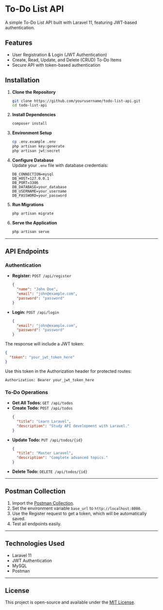 # To-Do List API

A simple To-Do List API built with Laravel 11, featuring JWT-based authentication.

## Features
- User Registration & Login (JWT Authentication)
- Create, Read, Update, and Delete (CRUD) To-Do Items
- Secure API with token-based authentication

## Installation

1. **Clone the Repository**
   ```bash
   git clone https://github.com/yourusername/todo-list-api.git
   cd todo-list-api
   ```

2. **Install Dependencies**
   ```bash
   composer install
   ```

3. **Environment Setup**
   ```bash
   cp .env.example .env
   php artisan key:generate
   php artisan jwt:secret
   ```

4. **Configure Database**  
   Update your `.env` file with database credentials:
   ```env
   DB_CONNECTION=mysql
   DB_HOST=127.0.0.1
   DB_PORT=3306
   DB_DATABASE=your_database
   DB_USERNAME=your_username
   DB_PASSWORD=your_password
   ```

5. **Run Migrations**
   ```bash
   php artisan migrate
   ```

6. **Serve the Application**
   ```bash
   php artisan serve
   ```

---

## API Endpoints

### **Authentication**
- **Register:** `POST /api/register`
  ```json
  {
    "name": "John Doe",
    "email": "john@example.com",
    "password": "password"
  }
  ```

- **Login:** `POST /api/login`
  ```json
  {
    "email": "john@example.com",
    "password": "password"
  }
  ```

The response will include a JWT token:
```json
{
  "token": "your_jwt_token_here"
}
```
Use this token in the Authorization header for protected routes:
```
Authorization: Bearer your_jwt_token_here
```

### **To-Do Operations**
- **Get All Todos:** `GET /api/todos`
- **Create Todo:** `POST /api/todos`
  ```json
  {
    "title": "Learn Laravel",
    "description": "Study API development with Laravel."
  }
  ```
- **Update Todo:** `PUT /api/todos/{id}`
  ```json
  {
    "title": "Master Laravel",
    "description": "Complete advanced topics."
  }
  ```
- **Delete Todo:** `DELETE /api/todos/{id}`

---

## Postman Collection

1. Import the [Postman Collection](postman-collection.json).
2. Set the environment variable `base_url` to `http://localhost:8000`.
3. Use the Register request to get a token, which will be automatically saved.
4. Test all endpoints easily.

---

## Technologies Used
- Laravel 11
- JWT Authentication
- MySQL
- Postman

---

## License
This project is open-source and available under the [MIT License](LICENSE).

